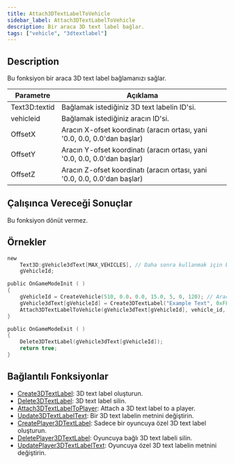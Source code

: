 ```yaml
---
title: Attach3DTextLabelToVehicle
sidebar_label: Attach3DTextLabelToVehicle
description: Bir araca 3D text label bağlar.
tags: ["vehicle", "3dtextlabel"]
---
```


## Description

Bu fonksiyon bir araca 3D text label bağlamanızı sağlar.

| Parametre | Açıklama                                                                     |
| --------- | ---------------------------------------------------------------------------- |
| Text3D:textid | Bağlamak istediğiniz 3D text labelin ID'si.                                  |
| vehicleid | Bağlamak istediğiniz aracın ID'si.                                           |
| OffsetX   | Aracın X-ofset koordinatı (aracın ortası, yani '0.0, 0.0, 0.0'dan başlar)    |
| OffsetY   | Aracın Y-ofset koordinatı (aracın ortası, yani '0.0, 0.0, 0.0'dan başlar)    |
| OffsetZ   | Aracın Z-ofset koordinatı (aracın ortası, yani '0.0, 0.0, 0.0'dan başlar)    |

## Çalışınca Vereceği Sonuçlar

Bu fonksiyon dönüt vermez.

## Örnekler

```c
new
    Text3D:gVehicle3dText[MAX_VEHICLES], // Daha sonra kullanmak için bir 3D text label yaratıyoruz
    gVehicleId;

public OnGameModeInit ( )
{
    gVehicleId = CreateVehicle(510, 0.0. 0.0, 15.0, 5, 0, 120); // Aracımızı yaratıyoruz
    gVehicle3dText[gVehicleId] = Create3DTextLabel("Example Text", 0xFF0000AA, 0.0, 0.0, 0.0, 50.0, 0, 1);
    Attach3DTextLabelToVehicle(gVehicle3dText[gVehicleId], vehicle_id, 0.0, 0.0, 2.0); // Labeli araca bağlıyoruz
}

public OnGameModeExit ( )
{
    Delete3DTextLabel(gVehicle3dText[gVehicleId]);
    return true;
}
```

## Bağlantılı Fonksiyonlar

- [Create3DTextLabel](Create3DTextLabel): 3D text label oluşturun.
- [Delete3DTextLabel](Delete3DTextLabel): 3D text label silin.
- [Attach3DTextLabelToPlayer](Attach3DTextLabelToPlayer): Attach a 3D text label to a player.
- [Update3DTextLabelText](Update3DTextLabelText): Bir 3D text labelin metnini değiştirin.
- [CreatePlayer3DTextLabel](CreatePlayer3DTextLabel): Sadece bir oyuncuya özel 3D text label oluşturun.
- [DeletePlayer3DTextLabel](DeletePlayer3DTextLabel): Oyuncuya bağlı 3D text labeli silin.
- [UpdatePlayer3DTextLabelText](UpdatePlayer3DTextLabelText): Oyuncuya özel 3D text labelin metnini değiştirin.
